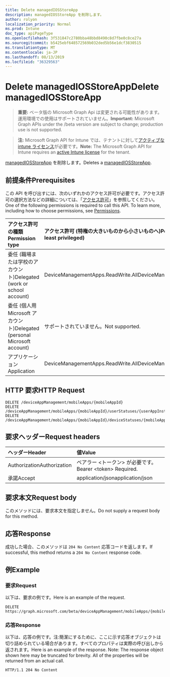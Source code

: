 ```yaml
---
title: Delete managedIOSStoreApp
description: managedIOSStoreApp を削除します。
author: rolyon
localization_priority: Normal
ms.prod: Intune
doc_type: apiPageType
ms.openlocfilehash: 3f531847c2780bba48bbd8490c8d7fbe0c8ce27a
ms.sourcegitcommit: b5425ebf648572569b032ded5b56e1dcf3830515
ms.translationtype: MT
ms.contentlocale: ja-JP
ms.lasthandoff: 08/13/2019
ms.locfileid: "36329563"
---
```

# <a name="delete-managediosstoreapp"></a><span data-ttu-id="d96e8-103">Delete managedIOSStoreApp</span><span class="sxs-lookup"><span data-stu-id="d96e8-103">Delete managedIOSStoreApp</span></span>

> <span data-ttu-id="d96e8-104">**重要:** ベータ版の Microsoft Graph Api は変更される可能性があります。運用環境での使用はサポートされていません。</span><span class="sxs-lookup"><span data-stu-id="d96e8-104">**Important:** Microsoft Graph APIs under the /beta version are subject to change; production use is not supported.</span></span>

> <span data-ttu-id="d96e8-105">**注:** Microsoft Graph API for Intune では、テナントに対して[アクティブな intune ライセンス](https://go.microsoft.com/fwlink/?linkid=839381)が必要です。</span><span class="sxs-lookup"><span data-stu-id="d96e8-105">**Note:** The Microsoft Graph API for Intune requires an [active Intune license](https://go.microsoft.com/fwlink/?linkid=839381) for the tenant.</span></span>

<span data-ttu-id="d96e8-106">[managedIOSStoreApp](../resources/intune-apps-managediosstoreapp.md) を削除します。</span><span class="sxs-lookup"><span data-stu-id="d96e8-106">Deletes a [managedIOSStoreApp](../resources/intune-apps-managediosstoreapp.md).</span></span>

## <a name="prerequisites"></a><span data-ttu-id="d96e8-107">前提条件</span><span class="sxs-lookup"><span data-stu-id="d96e8-107">Prerequisites</span></span>
<span data-ttu-id="d96e8-p101">この API を呼び出すには、次のいずれかのアクセス許可が必要です。アクセス許可の選択方法などの詳細については、「[アクセス許可](/graph/permissions-reference)」を参照してください。</span><span class="sxs-lookup"><span data-stu-id="d96e8-p101">One of the following permissions is required to call this API. To learn more, including how to choose permissions, see [Permissions](/graph/permissions-reference).</span></span>

|<span data-ttu-id="d96e8-110">アクセス許可の種類</span><span class="sxs-lookup"><span data-stu-id="d96e8-110">Permission type</span></span>|<span data-ttu-id="d96e8-111">アクセス許可 (特権の大きいものから小さいものへ)</span><span class="sxs-lookup"><span data-stu-id="d96e8-111">Permissions (from most to least privileged)</span></span>|
|:---|:---|
|<span data-ttu-id="d96e8-112">委任 (職場または学校のアカウント)</span><span class="sxs-lookup"><span data-stu-id="d96e8-112">Delegated (work or school account)</span></span>|<span data-ttu-id="d96e8-113">DeviceManagementApps.ReadWrite.All</span><span class="sxs-lookup"><span data-stu-id="d96e8-113">DeviceManagementApps.ReadWrite.All</span></span>|
|<span data-ttu-id="d96e8-114">委任 (個人用 Microsoft アカウント)</span><span class="sxs-lookup"><span data-stu-id="d96e8-114">Delegated (personal Microsoft account)</span></span>|<span data-ttu-id="d96e8-115">サポートされていません。</span><span class="sxs-lookup"><span data-stu-id="d96e8-115">Not supported.</span></span>|
|<span data-ttu-id="d96e8-116">アプリケーション</span><span class="sxs-lookup"><span data-stu-id="d96e8-116">Application</span></span>|<span data-ttu-id="d96e8-117">DeviceManagementApps.ReadWrite.All</span><span class="sxs-lookup"><span data-stu-id="d96e8-117">DeviceManagementApps.ReadWrite.All</span></span>|

## <a name="http-request"></a><span data-ttu-id="d96e8-118">HTTP 要求</span><span class="sxs-lookup"><span data-stu-id="d96e8-118">HTTP Request</span></span>
<!-- {
  "blockType": "ignored"
}
-->
``` http
DELETE /deviceAppManagement/mobileApps/{mobileAppId}
DELETE /deviceAppManagement/mobileApps/{mobileAppId}/userStatuses/{userAppInstallStatusId}/app
DELETE /deviceAppManagement/mobileApps/{mobileAppId}/deviceStatuses/{mobileAppInstallStatusId}/app
```

## <a name="request-headers"></a><span data-ttu-id="d96e8-119">要求ヘッダー</span><span class="sxs-lookup"><span data-stu-id="d96e8-119">Request headers</span></span>
|<span data-ttu-id="d96e8-120">ヘッダー</span><span class="sxs-lookup"><span data-stu-id="d96e8-120">Header</span></span>|<span data-ttu-id="d96e8-121">値</span><span class="sxs-lookup"><span data-stu-id="d96e8-121">Value</span></span>|
|:---|:---|
|<span data-ttu-id="d96e8-122">Authorization</span><span class="sxs-lookup"><span data-stu-id="d96e8-122">Authorization</span></span>|<span data-ttu-id="d96e8-123">ベアラー &lt;トークン&gt; が必要です。</span><span class="sxs-lookup"><span data-stu-id="d96e8-123">Bearer &lt;token&gt; Required.</span></span>|
|<span data-ttu-id="d96e8-124">承諾</span><span class="sxs-lookup"><span data-stu-id="d96e8-124">Accept</span></span>|<span data-ttu-id="d96e8-125">application/json</span><span class="sxs-lookup"><span data-stu-id="d96e8-125">application/json</span></span>|

## <a name="request-body"></a><span data-ttu-id="d96e8-126">要求本文</span><span class="sxs-lookup"><span data-stu-id="d96e8-126">Request body</span></span>
<span data-ttu-id="d96e8-127">このメソッドには、要求本文を指定しません。</span><span class="sxs-lookup"><span data-stu-id="d96e8-127">Do not supply a request body for this method.</span></span>

## <a name="response"></a><span data-ttu-id="d96e8-128">応答</span><span class="sxs-lookup"><span data-stu-id="d96e8-128">Response</span></span>
<span data-ttu-id="d96e8-129">成功した場合、このメソッドは `204 No Content` 応答コードを返します。</span><span class="sxs-lookup"><span data-stu-id="d96e8-129">If successful, this method returns a `204 No Content` response code.</span></span>

## <a name="example"></a><span data-ttu-id="d96e8-130">例</span><span class="sxs-lookup"><span data-stu-id="d96e8-130">Example</span></span>

### <a name="request"></a><span data-ttu-id="d96e8-131">要求</span><span class="sxs-lookup"><span data-stu-id="d96e8-131">Request</span></span>
<span data-ttu-id="d96e8-132">以下は、要求の例です。</span><span class="sxs-lookup"><span data-stu-id="d96e8-132">Here is an example of the request.</span></span>
``` http
DELETE https://graph.microsoft.com/beta/deviceAppManagement/mobileApps/{mobileAppId}
```

### <a name="response"></a><span data-ttu-id="d96e8-133">応答</span><span class="sxs-lookup"><span data-stu-id="d96e8-133">Response</span></span>
<span data-ttu-id="d96e8-p102">以下は、応答の例です。注:簡潔にするために、ここに示す応答オブジェクトは切り詰められている場合があります。すべてのプロパティは実際の呼び出しから返されます。</span><span class="sxs-lookup"><span data-stu-id="d96e8-p102">Here is an example of the response. Note: The response object shown here may be truncated for brevity. All of the properties will be returned from an actual call.</span></span>
``` http
HTTP/1.1 204 No Content
```







